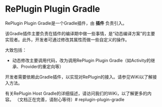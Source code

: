 # RePlugin Plugin Gradle

RePlugin Plugin Gradle是一个Gradle插件，由 **插件** 负责引入。

该Gradle插件主要负责在插件的编译期中做一些事情，是“动态编译方案”的主要实现者。此外，开发者可通过修改其属性而做一些自定义的操作。

大致包括：

* 动态修改主要调用代码，改为调用RePlugin Plugin Gradle（如Activity的继承、Provider的重定向等）

开发者需要依赖此Gradle插件，以实现对RePlugin的接入。请参见WiKi以了解接入方法。

有关RePlugin Host Gradle的详细描述，请访问我们的WiKi，以了解更多的内容。
（文档正在完善，请耐心等待）# replugin-plugin-gradle
